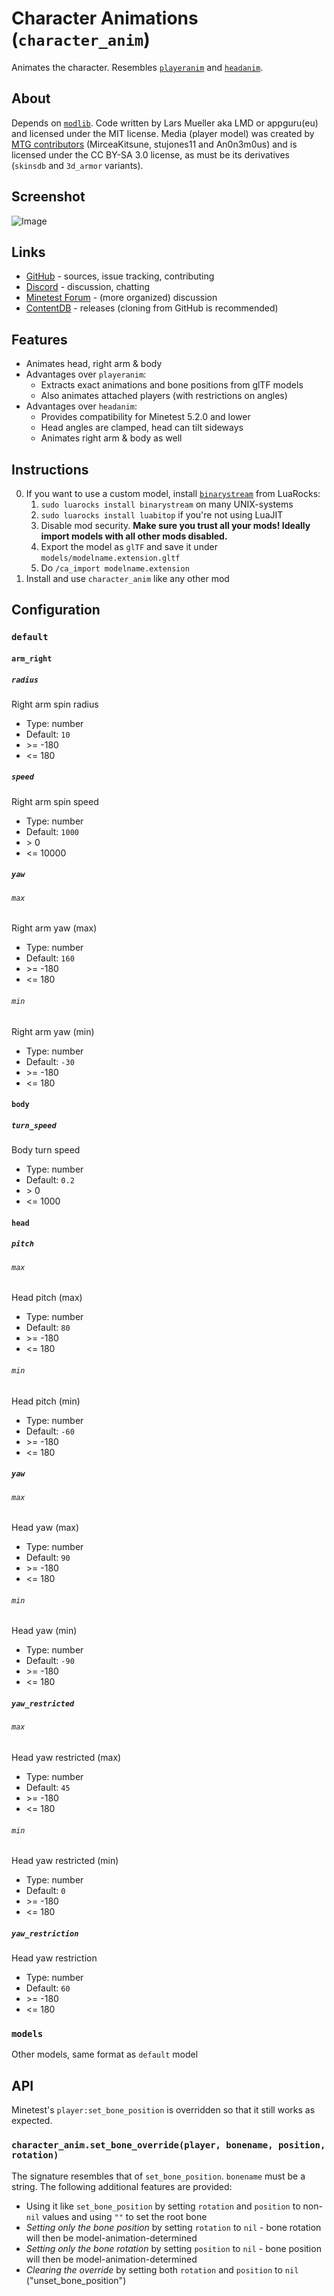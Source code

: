 # Character Animations (`character_anim`)

Animates the character. Resembles [`playeranim`](https://github.com/minetest-mods/playeranim) and [`headanim`](https://github.com/LoneWolfHT/headanim).

## About

Depends on [`modlib`](https://github.com/appgurueu/modlib). Code written by Lars Mueller aka LMD or appguru(eu) and licensed under the MIT license. Media (player model) was created by [MTG contributors](https://github.com/minetest/minetest_game/blob/master/mods/player_api/README.txt) (MirceaKitsune, stujones11 and An0n3m0us) and is licensed under the CC BY-SA 3.0 license, as must be its derivatives (`skinsdb` and `3d_armor` variants).

## Screenshot

![Image](screenshot.png)

## Links

* [GitHub](https://github.com/appgurueu/character_anim) - sources, issue tracking, contributing
* [Discord](https://discordapp.com/invite/ysP74by) - discussion, chatting
* [Minetest Forum](https://forum.minetest.net/viewtopic.php?f=9&t=25385) - (more organized) discussion
* [ContentDB](https://content.minetest.net/packages/LMD/character_anim) - releases (cloning from GitHub is recommended)

## Features

* Animates head, right arm & body
* Advantages over `playeranim`:
  * Extracts exact animations and bone positions from glTF models
  * Also animates attached players (with restrictions on angles)
* Advantages over `headanim`:
  * Provides compatibility for Minetest 5.2.0 and lower
  * Head angles are clamped, head can tilt sideways
  * Animates right arm & body as well

## Instructions

0. If you want to use a custom model, install [`binarystream`](https://luarocks.org/modules/Tarik02/binarystream) from LuaRocks:
   1. `sudo luarocks install binarystream` on many UNIX-systems
   2. `sudo luarocks install luabitop` if you're not using LuaJIT
   3. Disable mod security. **Make sure you trust all your mods! Ideally import models with all other mods disabled.**
   4. Export the model as `glTF` and save it under `models/modelname.extension.gltf`
   5. Do `/ca_import modelname.extension`
1. Install and use `character_anim` like any other mod

## Configuration

<!--modlib:conf:2-->
### `default`

#### `arm_right`

##### `radius`

Right arm spin radius

* Type: number
* Default: `10`
* &gt;= -180
* &lt;= 180

##### `speed`

Right arm spin speed

* Type: number
* Default: `1000`
* &gt; 0
* &lt;= 10000

##### `yaw`

###### `max`

Right arm yaw (max)

* Type: number
* Default: `160`
* &gt;= -180
* &lt;= 180

###### `min`

Right arm yaw (min)

* Type: number
* Default: `-30`
* &gt;= -180
* &lt;= 180



#### `body`

##### `turn_speed`

Body turn speed

* Type: number
* Default: `0.2`
* &gt; 0
* &lt;= 1000


#### `head`

##### `pitch`

###### `max`

Head pitch (max)

* Type: number
* Default: `80`
* &gt;= -180
* &lt;= 180

###### `min`

Head pitch (min)

* Type: number
* Default: `-60`
* &gt;= -180
* &lt;= 180


##### `yaw`

###### `max`

Head yaw (max)

* Type: number
* Default: `90`
* &gt;= -180
* &lt;= 180

###### `min`

Head yaw (min)

* Type: number
* Default: `-90`
* &gt;= -180
* &lt;= 180


##### `yaw_restricted`

###### `max`

Head yaw restricted (max)

* Type: number
* Default: `45`
* &gt;= -180
* &lt;= 180

###### `min`

Head yaw restricted (min)

* Type: number
* Default: `0`
* &gt;= -180
* &lt;= 180


##### `yaw_restriction`

Head yaw restriction

* Type: number
* Default: `60`
* &gt;= -180
* &lt;= 180



### `models`

Other models, same format as `default` model
<!--modlib:conf-->

## API

Minetest's `player:set_bone_position` is overridden so that it still works as expected.

### `character_anim.set_bone_override(player, bonename, position, rotation)`

The signature resembles that of `set_bone_position`. `bonename` must be a string. The following additional features are provided:

* Using it like `set_bone_position` by setting `rotation` and `position` to non-`nil` values and using `""` to set the root bone
* *Setting only the bone position* by setting `rotation` to `nil` - bone rotation will then be model-animation-determined
* *Setting only the bone rotation* by setting `position` to `nil` - bone position will then be model-animation-determined
* *Clearing the override* by setting both `rotation` and `position` to `nil` ("unset_bone_position")